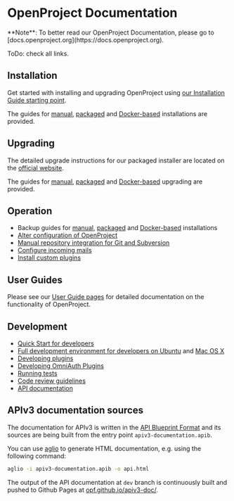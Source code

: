 # OpenProject Documentation

<div class="alert alert-info" role="alert">
**Note**: To better read our OpenProject Documentation, please go to [docs.openproject.org](https://docs.openproject.org).
</div>

ToDo: check all links.

## Installation

Get started with installing and upgrading OpenProject using [our Installation Guide starting point](https://docs.openproject.org/installation-and-operations/).

The guides for [manual](./installation/manual/README.md), [packaged](./installation/packaged/) and [Docker-based](./installation/docker/README.md) installations are provided.

## Upgrading

The detailed upgrade instructions for our packaged installer are located on the [official website](https://www.openproject.org/download/upgrade-guides/).

The guides for [manual](./operations/upgrading/manual/upgrading.md), [packaged](./operations/upgrading/packaged/upgrading.md) and [Docker-based](./operations/upgrading/docker/upgrading.md) upgrading are provided.

## Operation

* Backup guides for [manual](./operations/backup/manual/backup.md), [packaged](./operations/backup/packaged/backup.md) and [Docker-based](./operations/backup/docker/backup.md) installations
* [Alter configuration of OpenProject](./configuration/configuration.md)
* [Manual repository integration for Git and Subversion](./repositories/README.md)
* [Configure incoming mails](./configuration/incoming-emails.md)
* [Install custom plugins](./plugins/plugins.md)


## User Guides

Please see our [User Guide pages](https://docs.openproject.org/user-guide/) for detailed documentation on the functionality of OpenProject.


## Development

* [Quick Start for developers](./development/quick-start.md)
* [Full development environment for developers on Ubuntu](./development/development-environment-ubuntu.md) and [Mac OS X](./development/development-environment-osx.md)
* [Developing plugins](./development/create-openproject-plugin.md)
* [Developing OmniAuth Plugins](./development/create-omniauth-plugin.md)
* [Running tests](./development/running-tests.md)
* [Code review guidelines](./development/code-review-guidelines.md)
* [API documentation](./api/README.md)


## APIv3 documentation sources

The documentation for APIv3 is written in the [API Blueprint Format](http://apiblueprint.org/) and its sources are being built from the entry point `apiv3-documentation.apib`.

You can use [aglio](https://github.com/danielgtaylor/aglio) to generate HTML documentation, e.g. using the following command:

```bash
aglio -i apiv3-documentation.apib -o api.html
```

The output of the API documentation at `dev` branch is continuously built and pushed to Github Pages at [opf.github.io/apiv3-doc/](opf.github.io/apiv3-doc/).